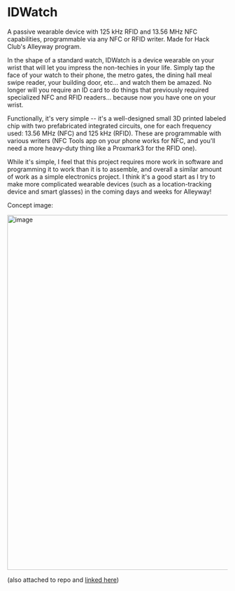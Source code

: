 # IDWatch
A passive wearable device with 125 kHz RFID and 13.56 MHz NFC capabilities, programmable via any NFC or RFID writer. Made for Hack Club's Alleyway program.

In the shape of a standard watch, IDWatch is a device wearable on your wrist that will let you impress the non-techies in your life. Simply tap the face of your watch to their phone, the metro gates, the dining hall meal swipe reader, your building door, etc... and watch them be amazed. No longer will you require an ID card to do things that previously required specialized NFC and RFID readers... because now you have one on your wrist.

Functionally, it's very simple -- it's a well-designed small 3D printed labeled chip with two prefabricated integrated circuits, one for each frequency used: 13.56 MHz (NFC) and 125 kHz (RFID). These are programmable with various writers (NFC Tools app on your phone works for NFC, and you'll need a more heavy-duty thing like a Proxmark3 for the RFID one). 

While it's simple, I feel that this project requires more work in software and programming it to work than it is to assemble, and overall a similar amount of work as a simple electronics project. I think it's a good start as I try to make more complicated wearable devices (such as a location-tracking device and smart glasses) in the coming days and weeks for Alleyway!

Concept image:

<img width="600" height="810" alt="image" src="https://github.com/user-attachments/assets/6919c15f-87ee-4166-950a-791a1b6243b4" />

(also attached to repo and [linked here](https://github.com/eddyzow/IDWatch/blob/main/CONCEPT.png))

